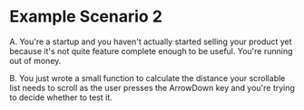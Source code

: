 # Example Scenario 2

A. You're a startup and you haven't actually
started selling your product yet because it's not
quite feature complete enough to be useful. You're
running out of money.

B. You just wrote a small function to calculate
the distance your scrollable list needs to scroll
as the user presses the ArrowDown key and you're
trying to decide whether to test it.
